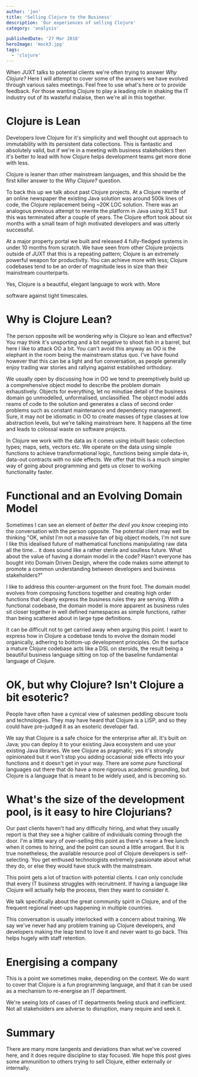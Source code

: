 ```yaml
---
author: 'jon'
title: 'Selling Clojure to the Business'
description: 'Our experiences of selling Clojure'
category: 'analysis'

publishedDate: '27 Mar 2018'
heroImage: 'mock3.jpg'
tags:
  - 'clojure'
---
```


When JUXT talks to potential clients we're often trying to answer _Why
Clojure?_ Here I will attempt to cover some of the answers we have
evolved through various sales meetings. Feel free to use what's here or
to provide feedback. For those wanting Clojure to play a leading role in
shaking the IT industry out of its wasteful malaise, then we're all in
this together.

# Clojure is Lean

Developers love Clojure for it's simplicity and well thought out
approach to immutability with its persistent data collections. This is
fantastic and absolutely valid, but if we're in a meeting with business
stakeholders then it's better to lead with how Clojure helps development
teams get more done with less.

Clojure is leaner than other mainstream languages, and this should be
the first killer answer to the _Why Clojure?_ question.

To back this up we talk about past Clojure projects. At a Clojure
rewrite of an online newspaper the existing Java solution was around
500k lines of code, the Clojure replacement being \~20K LOC solution.
There was an analogous previous attempt to rewrite the platform in Java
using XLST but this was terminated after a couple of years. The Clojure
effort took about six months with a small team of high motivated
developers and was utterly successful.

At a major property portal we built and released 4 fully-fledged systems
in under 10 months from scratch. We have seen from other Clojure
projects outside of JUXT that this is a repeating pattern; Clojure is an
extremely powerful weapon for productivity. You can achieve more with
less; Clojure codebases tend to be an order of magnitude less in size
than their mainstream counterparts.

Yes, Clojure is a beautiful, elegant language to work with. More

software against tight timescales.

# Why is Clojure Lean?

The person opposite will be wondering _why_ is Clojure so lean and
effective? You may think it's unsporting and a bit negative to shoot
fish in a barrel, but here I like to attack OO a bit. You can't avoid
this anyway as OO is the elephant in the room being the mainstream
status quo. I've have found however that this can be a light and fun
conversation, as people generally enjoy trading war stories and rallying
against established orthodoxy.

We usually open by discussing how in OO we tend to preemptively build up
a comprehensive object model to describe the problem domain
exhaustively. Objects for everything, let no minutiae detail of the
business domain go unmodelled, unformalised, unclassified. The object
model adds reams of code to the solution and generates a class of second
order problems such as constant maintenance and dependency management.
Sure, it may not be idiomatic in OO to create masses of type classes at
low abstraction levels, but we're talking mainstream here. It happens
all the time and leads to colossal waste on software projects.

In Clojure we work with the data as it comes using inbuilt basic
collection types; maps, sets, vectors etc. We operate on the data using
simple functions to achieve transformational logic, functions being
simple data-in, data-out contracts with no side effects. We offer that
this is a much simpler way of going about programming and gets us closer
to working functionality faster.

# Functional and an Evolving Domain Model

Sometimes I can see an element of _better the devil you know_ creeping
into the conversation with the person opposite. The potential client may
well be thinking \"OK, whilst I'm not a massive fan of big object
models, I'm not sure I like this idealised future of mathematical
functions manipulating raw data all the time... it does sound like a
rather sterile and soulless future. What about the value of having a
domain model in the code? Hasn't everyone has bought into Domain Driven
Design, where the code makes some attempt to promote a common
understanding between developers and business stakeholders?\"

I like to address this counter-argument on the front foot. The domain
model evolves from composing functions together and creating high order
functions that clearly express the business rules they are serving. With
a functional codebase, the domain model is more apparent as business
rules sit closer together in well defined namespaces as simple
functions, rather than being scattered about in large type definitions.

It can be difficult not to get carried away when arguing this point. I
want to express how in Clojure a codebase tends to evolve the domain
model organically, adhering to bottom-up development principles. On the
surface a mature Clojure codebase acts like a DSL on steroids, the
result being a beautiful business language sitting on top of the
baseline fundamental language of Clojure.

# OK, but why Clojure? Isn't Clojure a bit esoteric?

People have often have a cynical view of salesmen peddling obscure tools
and technologies. They may have heard that Clojure is a LISP, and so
they could have pre-judged it as an esoteric developer fad.

We say that Clojure is a safe choice for the enterprise after all. It's
built on Java; you can deploy it to your existing Java ecosystem and use
your existing Java libraries. We see Clojure as pragmatic; yes it's
strongly opinionated but it won't stop you adding occasional side
effects into your functions and it doesn't get in your way. There are
some _pure_ functional languages out there that do have a more rigorous
academic grounding, but Clojure is a language that is meant to be widely
used, and is becoming so.

# What's the size of the development pool, is it easy to hire Clojurians?

Our past clients haven't had any difficulty hiring, and what they
usually report is that they see a higher calibre of individuals coming
through the door. I'm a little wary of over-selling this point as
there's never a free lunch when it comes to hiring, and the point can
sound a little arrogant. But it is true nonetheless; the available
resource pool of Clojure developers is self-selecting. You get enthused
technologists extremely passionate about what they do, or else they
would have stuck with the mainstream.

This point gets a lot of traction with potential clients. I can only
conclude that every IT business struggles with recruitment. If having a
language like Clojure will actually help the process, then they want to
consider it.

We talk specifically about the great community spirit in Clojure, and of
the frequent regional meet-ups happening in multiple countries.

This conversation is usually interlocked with a concern about training.
We say we've never had any problem training up Clojure developers, and
developers making the leap tend to love it and never want to go back.
This helps hugely with staff retention.

# Energising a company

This is a point we sometimes make, depending on the context. We do want
to cover that Clojure is a fun programming language, and that it can be
used as a mechanism to re-energise an IT department.

We're seeing lots of cases of IT departments feeling stuck and
inefficient. Not all stakeholders are adverse to disruption, many
require and seek it.

# Summary

There are many more tangents and deviations than what we've covered
here, and it does require discipline to stay focused. We hope this post
gives some ammunition to others trying to sell Clojure, either
externally or internally.
